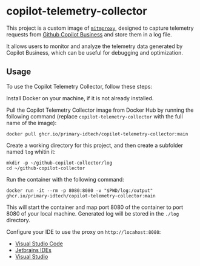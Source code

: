 # copilot-telemetry-collector

This project is a custom image of [`mitmproxy`](https://mitmproxy.org/),
designed to capture telemetry requests from
[Github Copilot Business](https://github.com/features/copilot) and store
them in a log file.

It allows users to monitor and analyze the telemetry data generated
by Copilot Business, which can be useful for debugging and optimization.

## Usage

To use the Copilot Telemetry Collector, follow these steps:

Install Docker on your machine, if it is not already installed.

Pull the Copilot Telemetry Collector image from Docker Hub by running
the following command (replace `copilot-telemetry-collector` with the
full name of the image):

```
docker pull ghcr.io/primary-idtech/copilot-telemetry-collector:main
```

Create a working directory for this project, and then create a subfolder
named `log` whitin it:

```
mkdir -p ~/github-copilot-collector/log
cd ~/github-copilot-collector
```

Run the container with the following command:

```
docker run -it --rm -p 8080:8080 -v "$PWD/log:/output" ghcr.io/primary-idtech/copilot-telemetry-collector:main
```

This will start the container and map port 8080 of the container to 
port 8080 of your local machine. Generated log will be stored in the
`./log` directory.

Configure your IDE to use the proxy on `http://locahost:8080`:

- [Visual Studio Code](https://docs.mend.io/en-US/bundle/wsk/page/how_to_set_up_proxy_settings_for_advise_for_visual_studio_code.html)
- [Jetbrains IDEs](https://www.jetbrains.com/help/idea/settings-http-proxy.html)
- [Visual Studio](https://learn.microsoft.com/en-us/answers/questions/1059735/is-it-possible-to-set-proxy-in-vs-2022)
